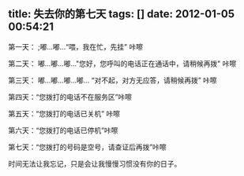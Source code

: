 title: 失去你的第七天
tags: []
date: 2012-01-05 00:54:21
---

<p>第一天： ;嘟...嘟...“喂，我在忙，先挂” 咔嚓

第二天： 嘟...嘟...嘟..."您好，您呼叫的电话正在通话中，请稍候再拨" 咔嚓

第三天： 嘟...嘟...嘟...嘟... “对不起，对方无应答，请稍候再拨” 咔嚓

第四天：“您拨打的电话不在服务区”咔嚓

第五天：“您拨打的电话已关机” 咔嚓

第六天：“您拨打的电话已停机”咔嚓

第七天：“您拨打的号码是空号，请查证后再拨”咔嚓

时间无法让我忘记，只是会让我慢慢习惯没有你的日子。

</p></p>